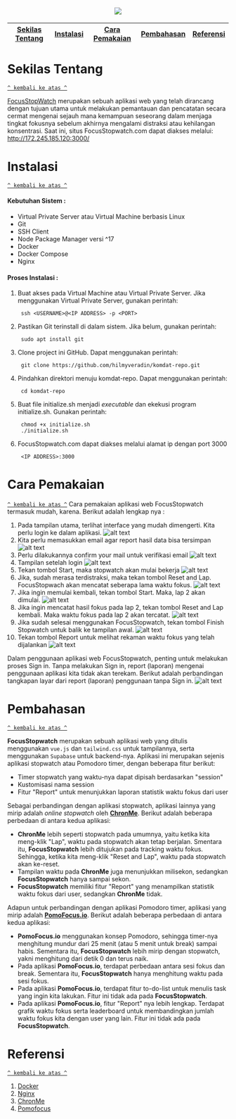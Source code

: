 <h1 align="center"><img src="img/logoo.png"></h1>

[Sekilas Tentang](#sekilas-tentang) | [Instalasi](#instalasi) | [Cara Pemakaian](#cara-pemakaian) | [Pembahasan](#pembahasan) | [Referensi](#referensi)
:---:|:---:|:---:|:---:|:---:



# Sekilas Tentang
[`^ kembali ke atas ^`](#)

[FocusStopWatch](https://github.com/hilmyveradin/focusstopwatch-vue) merupakan sebuah aplikasi web yang telah dirancang dengan tujuan utama untuk melakukan pemantauan dan pencatatan secara cermat mengenai sejauh mana kemampuan seseorang dalam menjaga tingkat fokusnya sebelum akhirnya mengalami distraksi atau kehilangan konsentrasi. Saat ini, situs FocusStopwatch.com dapat diakses melalui: http://172.245.185.120:3000/

# Instalasi
[`^ kembali ke atas ^`](#)

#### Kebutuhan Sistem :
- Virtual Private Server atau Virtual Machine berbasis Linux
- Git
- SSH Client
- Node Package Manager versi ^17
- Docker
- Docker Compose
- Nginx

#### Proses Instalasi :
1. Buat akses pada Virtual Machine atau Virtual Private Server. Jika menggunakan Virtual Private Server, gunakan perintah:
    ```
     ssh <USERNAME>@<IP ADDRESS> -p <PORT>
    ```
2. Pastikan Git terinstall di dalam sistem. Jika belum, gunakan perintah:
    ```
     sudo apt install git
    ```
3. Clone project ini GitHub. Dapat menggunakan perintah:
    ```
     git clone https://github.com/hilmyveradin/komdat-repo.git
    ```
4. Pindahkan direktori menuju komdat-repo. Dapat menggunakan perintah:
    ```
     cd komdat-repo
    ```
5. Buat file initialize.sh menjadi _executable_ dan ekekusi program initialize.sh. Gunakan perintah:
    ```
     chmod +x initialize.sh
     ./initialize.sh
    ```
6. FocusStopwatch.com dapat diakses melalui alamat ip dengan port 3000
    ```
     <IP ADDRESS>:3000
    ```


# Cara Pemakaian
[`^ kembali ke atas ^`](#)
Cara pemakaian aplikasi web FocusStopwatch termasuk mudah, karena. Berikut adalah lengkap nya : 
   1. Pada tampilan utama, terlihat interface yang mudah dimengerti. Kita perlu login ke dalam aplikasi.
      ![alt text](img/1homepage.png)
   2.  Kita perlu memasukkan email agar report hasil data bisa tersimpan
      ![alt text](img/2sendemail.png)
   3. Perlu dilakukannya confirm your mail untuk verifikasi email
      ![alt text](img/3email.png)
   4. Tampilan setelah login
      ![alt text](img/4signin.png)
   5. Tekan tombol Start, maka stopwatch akan mulai bekerja
      ![alt text](img/5start.png)
   6. Jika, sudah merasa terdistraksi, maka tekan tombol Reset and Lap. FocusStopwach akan mencatat seberapa lama waktu fokus.
       ![alt text](img/6reset.png)
   7. Jika ingin memulai kembali, tekan tombol Start. Maka, lap 2 akan dimulai.
       ![alt text](img/7startagain.png)
   8. Jika ingin mencatat hasil fokus pada lap 2, tekan tombol Reset and Lap kembali. Maka waktu fokus pada lap 2 akan tercatat.
       ![alt text](img/8resetagain.png)
   9. Jika sudah selesai menggunakan FocusStopwatch, tekan tombol Finish Stopwatch untuk balik ke tampilan awal.
       ![alt text](img/9stop.png)
   10. Tekan tombol Report untuk melihat rekaman waktu fokus yang telah dijalankan
       ![alt text](img/10reportIn.png)

Dalam penggunaan aplikasi web FocusStopwatch, penting untuk melakukan proses Sign in. Tanpa melakukan Sign in, report (laporan) mengenai penggunaan aplikasi kita tidak akan terekam. Berikut adalah perbandingan tangkapan layar dari report (laporan) penggunaan tanpa Sign in.
   ![alt text](img/11reportOut.png)


# Pembahasan
[`^ kembali ke atas ^`](#)

**FocusStopwatch** merupakan sebuah aplikasi web yang ditulis menggunakan `vue.js` dan `tailwind.css` untuk tampilannya, serta menggunakan `Supabase` untuk backend-nya. Aplikasi ini merupakan sejenis aplikasi stopwatch atau Pomodoro timer, dengan beberapa fitur berikut:

- Timer stopwatch yang waktu-nya dapat dipisah berdasarkan "session"
- Kustomisasi nama session
- Fitur "Report" untuk menunjukkan laporan statistik waktu fokus dari user

Sebagai perbandingan dengan aplikasi stopwatch, aplikasi lainnya yang mirip adalah *online stopwatch* oleh [**ChronMe**](http://online-stopwatch.chronme.com/). Berikut adalah beberapa perbedaan di antara kedua aplikasi:

- **ChronMe** lebih seperti stopwatch pada umumnya, yaitu ketika kita meng-klik "Lap", waktu pada stopwatch akan tetap berjalan. Smentara itu, **FocusStopwatch** lebih ditujukan pada tracking waktu fokus. Sehingga, ketika kita meng-klik "Reset and Lap", waktu pada stopwatch akan ke-reset.
- Tampilan waktu pada **ChronMe** juga menunjukkan milisekon, sedangkan **FocusStopwatch** hanya sampai sekon.
- **FocusStopwatch** memiliki fitur "Report" yang menampilkan statistik waktu fokus dari user, sedangkan **ChronMe** tidak.

Adapun untuk perbandingan dengan aplikasi Pomodoro timer, aplikasi yang mirip adalah [**PomoFocus.io**](https://pomofocus.io/). Berikut adalah beberapa perbedaan di antara kedua aplikasi:

- **PomoFocus.io** menggunakan konsep Pomodoro, sehingga timer-nya menghitung mundur dari 25 menit (atau 5 menit untuk break) sampai habis. Sementara itu, **FocusStopwatch** lebih mirip dengan stopwatch, yakni menghitung dari detik 0 dan terus naik.
- Pada aplikasi **PomoFocus.io**, terdapat perbedaan antara sesi fokus dan break. Sementara itu, **FocusStopwatch** hanya menghitung waktu pada sesi fokus.
- Pada aplikasi **PomoFocus.io**, terdapat fitur to-do-list untuk menulis task yang ingin kita lakukan. Fitur ini tidak ada pada **FocusStopwatch**.
- Pada aplikasi **PomoFocus.io**, fitur "Report" nya lebih lengkap. Terdapat grafik waktu fokus serta leaderboard untuk membandingkan jumlah waktu fokus kita dengan user yang lain. Fitur ini tidak ada pada **FocusStopwatch**.


# Referensi
[`^ kembali ke atas ^`](#)

1. [Docker](https://www.docker.com/)
2. [Nginx](https://www.nginx.com/)
3. [ChronMe](http://online-stopwatch.chronme.com/)
4. [Pomofocus](https://pomofocus.io/)
